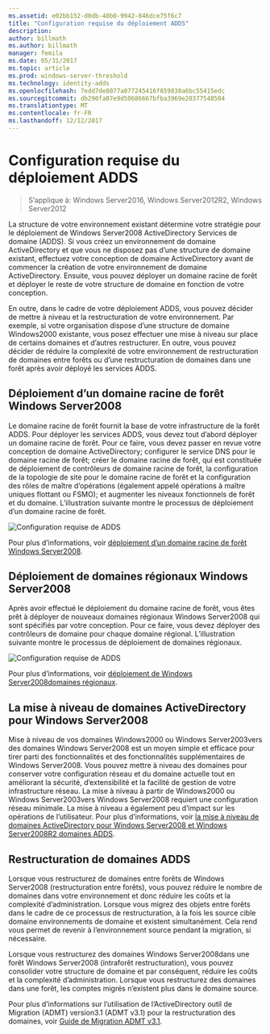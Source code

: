 ```yaml
---
ms.assetid: e02bb152-d0db-40b0-9942-846dce75f6c7
title: "Configuration requise du déploiement ADDS"
description: 
author: billmath
ms.author: billmath
manager: femila
ms.date: 05/31/2017
ms.topic: article
ms.prod: windows-server-threshold
ms.technology: identity-adds
ms.openlocfilehash: 7edd7de8077a077245416f859838a6bc55415edc
ms.sourcegitcommit: db290fa07e9d50686667bfba3969e20377548504
ms.translationtype: MT
ms.contentlocale: fr-FR
ms.lasthandoff: 12/12/2017
---
```

# <a name="ad-ds-deployment-requirements"></a>Configuration requise du déploiement ADDS

>S’applique à: Windows Server2016, Windows Server2012R2, Windows Server2012

La structure de votre environnement existant détermine votre stratégie pour le déploiement de Windows Server2008 ActiveDirectory Services de domaine (ADDS). Si vous créez un environnement de domaine ActiveDirectory et que vous ne disposez pas d’une structure de domaine existant, effectuez votre conception de domaine ActiveDirectory avant de commencer la création de votre environnement de domaine ActiveDirectory. Ensuite, vous pouvez déployer un domaine racine de forêt et déployer le reste de votre structure de domaine en fonction de votre conception.  
  
En outre, dans le cadre de votre déploiement ADDS, vous pouvez décider de mettre à niveau et la restructuration de votre environnement. Par exemple, si votre organisation dispose d’une structure de domaine Windows2000 existante, vous posez effectuer une mise à niveau sur place de certains domaines et d’autres restructurer. En outre, vous pouvez décider de réduire la complexité de votre environnement de restructuration de domaines entre forêts ou d’une restructuration de domaines dans une forêt après avoir déployé les services ADDS.  
  
## <a name="deploying-a-windows-server-2008-forest-root-domain"></a>Déploiement d’un domaine racine de forêt Windows Server2008  
Le domaine racine de forêt fournit la base de votre infrastructure de la forêt ADDS. Pour déployer les services ADDS, vous devez tout d’abord déployer un domaine racine de forêt. Pour ce faire, vous devez passer en revue votre conception de domaine ActiveDirectory; configurer le service DNS pour le domaine racine de forêt; créer le domaine racine de forêt, qui est constituée de déploiement de contrôleurs de domaine racine de forêt, la configuration de la topologie de site pour le domaine racine de forêt et la configuration des rôles de maître d’opérations (également appelé opérations à maître uniques flottant ou FSMO); et augmenter les niveaux fonctionnels de forêt et du domaine. L’illustration suivante montre le processus de déploiement d’un domaine racine de forêt.  
  
![Configuration requise de ADDS](media/AD-DS-Deployment-Requirements/033aad0b-25ff-4793-8825-88a6daa01a55.gif)  
  
Pour plus d’informations, voir [déploiement d’un domaine racine de forêt Windows Server2008](https://technet.microsoft.com/library/cc731174.aspx).  
  
## <a name="deploying-windows-server-2008-regional-domains"></a>Déploiement de domaines régionaux Windows Server2008  
Après avoir effectué le déploiement du domaine racine de forêt, vous êtes prêt à déployer de nouveaux domaines régionaux Windows Server2008 qui sont spécifiés par votre conception. Pour ce faire, vous devez déployer des contrôleurs de domaine pour chaque domaine régional. L’illustration suivante montre le processus de déploiement de domaines régionaux.  
  
![Configuration requise de ADDS](media/AD-DS-Deployment-Requirements/89a878c8-9a94-4180-ad43-ca75316a6318.gif)  
  
Pour plus d’informations, voir [déploiement de Windows Server2008domaines régionaux](https://technet.microsoft.com/library/cc755118.aspx).  
  
## <a name="upgrading-active-directory-domains-to-windows-server-2008"></a>La mise à niveau de domaines ActiveDirectory pour Windows Server2008  
Mise à niveau de vos domaines Windows2000 ou Windows Server2003vers des domaines Windows Server2008 est un moyen simple et efficace pour tirer parti des fonctionnalités et des fonctionnalités supplémentaires de Windows Server2008. Vous pouvez mettre à niveau des domaines pour conserver votre configuration réseau et du domaine actuelle tout en améliorant la sécurité, d’extensibilité et la facilité de gestion de votre infrastructure réseau. La mise à niveau à partir de Windows2000 ou Windows Server2003vers Windows Server2008 requiert une configuration réseau minimale. La mise à niveau a également peu d’impact sur les opérations de l’utilisateur. Pour plus d’informations, voir [la mise à niveau de domaines ActiveDirectory pour Windows Server2008 et Windows Server2008R2 domaines ADDS](https://technet.microsoft.com/library/cc731188.aspx).  
  
## <a name="restructuring-ad-ds-domains"></a>Restructuration de domaines ADDS  
Lorsque vous restructurez de domaines entre forêts de Windows Server2008 (restructuration entre forêts), vous pouvez réduire le nombre de domaines dans votre environnement et donc réduire les coûts et la complexité d’administration. Lorsque vous migrez des objets entre forêts dans le cadre de ce processus de restructuration, à la fois les source cible domaine environnements de domaine et existent simultanément. Cela rend vous permet de revenir à l’environnement source pendant la migration, si nécessaire.  
  
Lorsque vous restructurez des domaines Windows Server2008dans une forêt Windows Server2008 (intraforêt restructuration), vous pouvez consolider votre structure de domaine et par conséquent, réduire les coûts et la complexité d’administration. Lorsque vous restructurez des domaines dans une forêt, les comptes migrés n’existent plus dans le domaine source.  
  
Pour plus d’informations sur l’utilisation de l’ActiveDirectory outil de Migration (ADMT) version3.1 (ADMT v3.1) pour la restructuration des domaines, voir [Guide de Migration ADMT v3.1](https://go.microsoft.com/fwlink/?LinkId=93678).  
  


